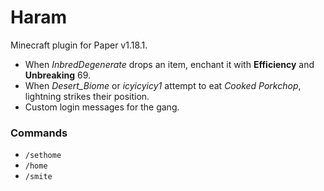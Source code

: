 # Haram
Minecraft plugin for Paper v1.18.1.

* When *InbredDegenerate* drops an item, enchant it with **Efficiency** and **Unbreaking** 69.
* When *Desert_Biome* or *icyicyicy1* attempt to eat *Cooked Porkchop*, lightning strikes their position.
* Custom login messages for the gang.

### Commands
* `/sethome`
* `/home`
* `/smite`
